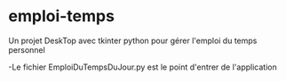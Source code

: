 # emploi-temps
Un projet DeskTop avec tkinter python pour gérer l'emploi du temps personnel

-Le fichier EmploiDuTempsDuJour.py est le point d'entrer de l'application
